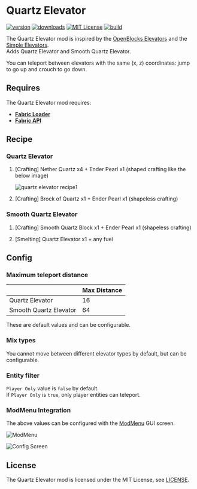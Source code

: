 # Quartz Elevator

[![version](http://cf.way2muchnoise.eu/versions/quartz-elevator.svg)](https://www.curseforge.com/minecraft/mc-mods/quartz-elevator)
[![downloads](http://cf.way2muchnoise.eu/quartz-elevator.svg)](https://www.curseforge.com/minecraft/mc-mods/quartz-elevator)
[![MIT License](https://img.shields.io/badge/license-MIT-blue.svg?style=flat)](./LICENSE)
[![build](https://github.com/Aton-Kish/quartz-elevator/workflows/build/badge.svg?branch=1.17)](https://github.com/Aton-Kish/quartz-elevator/actions?query=workflow:build+branch:1.17)

The Quartz Elevator mod is inspired by
the [OpenBlocks Elevators](https://www.curseforge.com/minecraft/mc-mods/openblocks-elevator)
and the [Simple Elevators](https://www.curseforge.com/minecraft/mc-mods/fabric-simple-elevators).  
Adds Quartz Elevator and Smooth Quartz Elevator.

You can teleport between elevators with the same (x, z) coordinates: jump to go up and crouch to go down.

## Requires

The Quartz Elevator mod requires:

- [**Fabric Loader**](https://fabricmc.net/use/)
- [**Fabric API**](https://www.curseforge.com/minecraft/mc-mods/fabric-api)

## Recipe

### Quartz Elevator

1. [Crafting] Nether Quartz x4 + Ender Pearl x1 (shaped crafting like the below image)

   ![quartz elevator recipe1](https://user-images.githubusercontent.com/38515249/106385105-cce95f00-6411-11eb-94bc-a3062db8397d.png)

2. [Crafting] Brock of Quartz x1 + Ender Pearl x1 (shapeless crafting)

### Smooth Quartz Elevator

1. [Crafting] Smooth Quartz Block x1 + Ender Pearl x1 (shapeless crafting)

2. [Smelting] Quartz Elevator x1 + any fuel

## Config

### Maximum teleport distance

|                        | Max Distance |
| ---------------------- | ------------ |
| Quartz Elevator        | 16           |
| Smooth Quartz Elevator | 64           |

These are default values and can be configurable.

### Mix types

You cannot move between different elevator types by default, but can be configurable.

### Entity filter

`Player Only` value is `false` by default.  
If `Player Only` is `true`, only player entities can teleport.

### ModMenu Integration

The above values can be configured with the [ModMenu](https://www.curseforge.com/minecraft/mc-mods/modmenu) GUI screen.

![ModMenu](https://user-images.githubusercontent.com/38515249/108022998-02728700-7065-11eb-990c-c0311c3d0b03.png)

![Config Screen](https://user-images.githubusercontent.com/38515249/108022992-00a8c380-7065-11eb-829a-8f4165913b10.png)

## License

The Quartz Elevator mod is licensed under the MIT License, see [LICENSE](./LICENSE).
